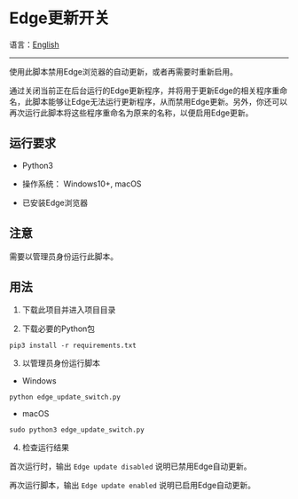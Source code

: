 # Edge更新开关

语言：[English](README.md)

---

使用此脚本禁用Edge浏览器的自动更新，或者再需要时重新启用。

通过关闭当前正在后台运行的Edge更新程序，并将用于更新Edge的相关程序重命名，此脚本能够让Edge无法运行更新程序，从而禁用Edge更新。另外，你还可以再次运行此脚本将这些程序重命名为原来的名称，以便启用Edge更新。

## 运行要求

- Python3

- 操作系统： Windows10+, macOS

- 已安装Edge浏览器

## 注意

需要以管理员身份运行此脚本。

## 用法

1. 下载此项目并进入项目目录

2. 下载必要的Python包

```shell
pip3 install -r requirements.txt
```

3. 以管理员身份运行脚本

- Windows

```batch
python edge_update_switch.py
```

- macOS

```shell
sudo python3 edge_update_switch.py
```

4. 检查运行结果

首次运行时，输出 `Edge update disabled` 说明已禁用Edge自动更新。

再次运行脚本，输出 `Edge update enabled` 说明已启用Edge自动更新。